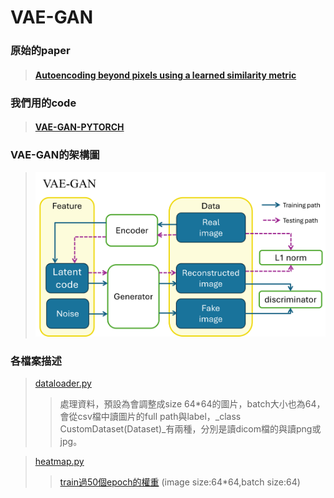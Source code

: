 VAE-GAN
===
 ### 原始的paper
> #### [Autoencoding beyond pixels using a learned similarity metric](https://arxiv.org/pdf/1512.09300.pdf "游標顯示")
 ### 我們用的code  
> #### [VAE-GAN-PYTORCH](https://github.com/rishabhd786/VAE-GAN-PYTORCH?source=post_page-----8f9db4aeb7a2-------------------------------- "游標顯示")

### VAE-GAN的架構圖
>![](VAE-GAN.png)  

### 各檔案描述
> [dataloader.py](dataloader.py "游標顯示")
> 
>> 處理資料，預設為會調整成size 64*64的圖片，batch大小也為64，會從csv檔中讀圖片的full path與label，_class CustomDataset(Dataset)_有兩種，分別是讀dicom檔的與讀png或jpg。
>> 

> [heatmap.py](heatmap.py "游標顯示")
> 
>> [train過50個epoch的權重](https://drive.google.com/file/d/1TlYe8T2GJ6QwU5NtXP88F8b2J1Ko9we7/view?usp=sharing "游標顯示") (image size:64*64,batch size:64)
>> 
>> 



